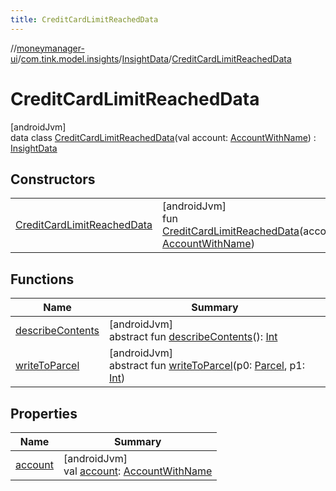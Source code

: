 ```yaml
---
title: CreditCardLimitReachedData
---
```

//[moneymanager-ui](../../../../index.html)/[com.tink.model.insights](../../index.html)/[InsightData](../index.html)/[CreditCardLimitReachedData](index.html)



# CreditCardLimitReachedData



[androidJvm]\
data class [CreditCardLimitReachedData](index.html)(val account: [AccountWithName](../../../com.tink.model.account/-account-with-name/index.html)) : [InsightData](../index.html)



## Constructors


| | |
|---|---|
| [CreditCardLimitReachedData](-credit-card-limit-reached-data.html) | [androidJvm]<br>fun [CreditCardLimitReachedData](-credit-card-limit-reached-data.html)(account: [AccountWithName](../../../com.tink.model.account/-account-with-name/index.html)) |


## Functions


| Name | Summary |
|---|---|
| [describeContents](../../../com.tink.service.provider/-provider-filter/index.html#-1578325224%2FFunctions%2F1000845458) | [androidJvm]<br>abstract fun [describeContents](../../../com.tink.service.provider/-provider-filter/index.html#-1578325224%2FFunctions%2F1000845458)(): [Int](https://kotlinlang.org/api/latest/jvm/stdlib/kotlin/-int/index.html) |
| [writeToParcel](../../../com.tink.service.provider/-provider-filter/index.html#-1754457655%2FFunctions%2F1000845458) | [androidJvm]<br>abstract fun [writeToParcel](../../../com.tink.service.provider/-provider-filter/index.html#-1754457655%2FFunctions%2F1000845458)(p0: [Parcel](https://developer.android.com/reference/kotlin/android/os/Parcel.html), p1: [Int](https://kotlinlang.org/api/latest/jvm/stdlib/kotlin/-int/index.html)) |


## Properties


| Name | Summary |
|---|---|
| [account](account.html) | [androidJvm]<br>val [account](account.html): [AccountWithName](../../../com.tink.model.account/-account-with-name/index.html) |

